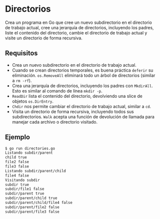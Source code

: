 # Directorios

Crea un programa en Go que cree un nuevo subdirectorio en el directorio de trabajo actual, cree una jerarquía de directorios, incluyendo los padres, liste el contenido del directorio, cambie el directorio de trabajo actual y visite un directorio de forma recursiva.

## Requisitos

- Crea un nuevo subdirectorio en el directorio de trabajo actual.
- Cuando se crean directorios temporales, es buena práctica `deferir` su eliminación. `os.RemoveAll` eliminará todo un árbol de directorios (similar a `rm -rf`).
- Crea una jerarquía de directorios, incluyendo los padres con `MkdirAll`. Esto es similar al comando de línea `mkdir -p`.
- `ReadDir` lista el contenido del directorio, devolviendo una slice de objetos `os.DirEntry`.
- `Chdir` nos permite cambiar el directorio de trabajo actual, similar a `cd`.
- Visita un directorio de forma recursiva, incluyendo todos sus subdirectorios. `Walk` acepta una función de devolución de llamada para manejar cada archivo o directorio visitado.

## Ejemplo

```sh
$ go run directories.go
Listando subdir/parent
child true
file2 false
file3 false
Listando subdir/parent/child
file4 false
Visitando subdir
subdir true
subdir/file1 false
subdir/parent true
subdir/parent/child true
subdir/parent/child/file4 false
subdir/parent/file2 false
subdir/parent/file3 false
```
